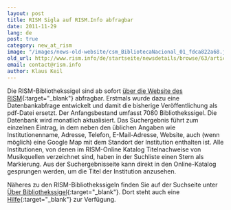 ```yaml
---
layout: post
title: RISM Sigla auf RISM.Info abfragbar
date: 2011-11-29
lang: de
post: true
category: new_at_rism
image: "/images/news-old-website/csm_BibliotecaNacional_01_fdca822a68.jpg"
old_url: http://www.rism.info/de/startseite/newsdetails/browse/63/article/64/new-rism-sigla-search-on-risminfo.html
email: contact@rism.info
author: Klaus Keil
---
```


Die RISM-Bibliothekssigel sind ab sofort [über die Website des RISM](/community/sigla.html){:target="_blank"} abfragbar. Erstmals wurde dazu eine Datenbankabfrage entwickelt und damit die bisherige Veröffentlichung als pdf-Datei ersetzt. Der Anfangsbestand umfasst 7080 Bibliothekssigel. Die Datenbank wird monatlich aktualisiert. Das Suchergebnis führt zum einzelnen Eintrag, in dem neben den üblichen Angaben wie Institutionenname, Adresse, Telefon, E-Mail-Adresse, Website, auch (wenn möglich) eine Google Map mit dem Standort der Institution enthalten ist. Alle Institutionen, von denen im RISM-Online Katalog Titelnachweise von Musikquellen verzeichnet sind, haben in der Suchliste einen Stern als Markierung. Aus der Suchergebnisseite kann direkt in den Online-Katalog gesprungen werden, um die Titel der Institution anzusehen.

Näheres zu den RISM-Bibliothekssigeln finden Sie auf der Suchseite unter [Über Bibliothekssigel](/community/sigla/about.html){:target="_blank"}. Dort steht auch eine [Hilfe](/community/sigla/help.html){:target="_blank"} zur Verfügung.